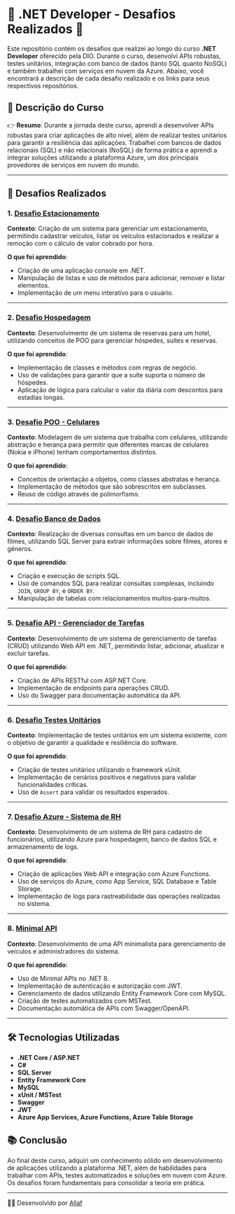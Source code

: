 # 🚀 .NET Developer - Desafios Realizados 🚀

Este repositório contém os desafios que realizei ao longo do curso **.NET Developer** oferecido pela DIO. Durante o curso, desenvolvi APIs robustas, testes unitários, integração com banco de dados (tanto SQL quanto NoSQL) e também trabalhei com serviços em nuvem da Azure. Abaixo, você encontrará a descrição de cada desafio realizado e os links para seus respectivos repositórios.

## 📝 Descrição do Curso

👉 **Resumo**: Durante a jornada deste curso, aprendi a desenvolver APIs robustas para criar aplicações de alto nível, além de realizar testes unitários para garantir a resiliência das aplicações. Trabalhei com bancos de dados relacionais (SQL) e não relacionais (NoSQL) de forma prática e aprendi a integrar soluções utilizando a plataforma Azure, um dos principais provedores de serviços em nuvem do mundo.

---

## 📂 Desafios Realizados

### 1. [Desafio Estacionamento](https://github.com/allaf-ramon/.net-developer-dio/tree/desafioEstacionamento)

**Contexto**: Criação de um sistema para gerenciar um estacionamento, permitindo cadastrar veículos, listar os veículos estacionados e realizar a remoção com o cálculo de valor cobrado por hora.

**O que foi aprendido**:

- Criação de uma aplicação console em .NET.
- Manipulação de listas e uso de métodos para adicionar, remover e listar elementos.
- Implementação de um menu interativo para o usuário.

---

### 2. [Desafio Hospedagem](https://github.com/allaf-ramon/.net-developer-dio/tree/desafioHospedagem)

**Contexto**: Desenvolvimento de um sistema de reservas para um hotel, utilizando conceitos de POO para gerenciar hóspedes, suítes e reservas.

**O que foi aprendido**:

- Implementação de classes e métodos com regras de negócio.
- Uso de validações para garantir que a suíte suporta o número de hóspedes.
- Aplicação de lógica para calcular o valor da diária com descontos para estadias longas.

---

### 3. [Desafio POO - Celulares](https://github.com/allaf-ramon/.net-developer-dio/tree/desafioPOO)

**Contexto**: Modelagem de um sistema que trabalha com celulares, utilizando abstração e herança para permitir que diferentes marcas de celulares (Nokia e iPhone) tenham comportamentos distintos.

**O que foi aprendido**:

- Conceitos de orientação a objetos, como classes abstratas e herança.
- Implementação de métodos que são sobrescritos em subclasses.
- Reuso de código através de polimorfismo.

---

### 4. [Desafio Banco de Dados](https://github.com/allaf-ramon/.net-developer-dio/tree/desafioDB)

**Contexto**: Realização de diversas consultas em um banco de dados de filmes, utilizando SQL Server para extrair informações sobre filmes, atores e gêneros.

**O que foi aprendido**:

- Criação e execução de scripts SQL.
- Uso de comandos SQL para realizar consultas complexas, incluindo `JOIN`, `GROUP BY`, e `ORDER BY`.
- Manipulação de tabelas com relacionamentos muitos-para-muitos.

---

### 5. [Desafio API - Gerenciador de Tarefas](https://github.com/allaf-ramon/.net-developer-dio/tree/desafioAPI)

**Contexto**: Desenvolvimento de um sistema de gerenciamento de tarefas (CRUD) utilizando Web API em .NET, permitindo listar, adicionar, atualizar e excluir tarefas.

**O que foi aprendido**:

- Criação de APIs RESTful com ASP.NET Core.
- Implementação de endpoints para operações CRUD.
- Uso do Swagger para documentação automática da API.

---

### 6. [Desafio Testes Unitários](https://github.com/allaf-ramon/.net-developer-dio/tree/desafioTestes)

**Contexto**: Implementação de testes unitários em um sistema existente, com o objetivo de garantir a qualidade e resiliência do software.

**O que foi aprendido**:

- Criação de testes unitários utilizando o framework xUnit.
- Implementação de cenários positivos e negativos para validar funcionalidades críticas.
- Uso de `Assert` para validar os resultados esperados.

---

### 7. [Desafio Azure - Sistema de RH](https://github.com/allaf-ramon/.net-developer-dio/tree/desafioAzure)

**Contexto**: Desenvolvimento de um sistema de RH para cadastro de funcionários, utilizando Azure para hospedagem, banco de dados SQL e armazenamento de logs.

**O que foi aprendido**:

- Criação de aplicações Web API e integração com Azure Functions.
- Uso de serviços do Azure, como App Service, SQL Database e Table Storage.
- Implementação de logs para rastreabilidade das operações realizadas no sistema.

---

### 8. [Minimal API](https://github.com/allaf-ramon/.net-developer-dio/tree/minimalApi)

**Contexto**: Desenvolvimento de uma API minimalista para gerenciamento de veículos e administradores do sistema.

**O que foi aprendido**:

- Uso de Minimal APIs no .NET 8.
- Implementação de autenticação e autorização com JWT.
- Gerenciamento de dados utilizando Entity Framework Core com MySQL.
- Criação de testes automatizados com MSTest.
- Documentação automática de APIs com Swagger/OpenAPI.

---

## 🛠️ Tecnologias Utilizadas

- **.NET Core / ASP.NET**
- **C#**
- **SQL Server**
- **Entity Framework Core**
- **MySQL**
- **xUnit / MSTest**
- **Swagger**
- **JWT**
- **Azure App Services, Azure Functions, Azure Table Storage**

## 📚 Conclusão

Ao final deste curso, adquiri um conhecimento sólido em desenvolvimento de aplicações utilizando a plataforma .NET, além de habilidades para trabalhar com APIs, testes automatizados e soluções em nuvem com Azure. Os desafios foram fundamentais para consolidar a teoria em prática.

---

👨‍💻 Desenvolvido por [Allaf](https://github.com/allaf-ramon)
